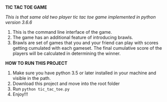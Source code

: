 **TIC TAC TOE GAME**

_This is that same old two player tic tac toe game implemented in python version 3.6.6_

1. This is the command line interface of the game.
2. The game has an additional feature of introducing brawls.
3. Brawls are set of games that you and your friend can play with scores getting cumulated with each gameset. The final cumulative
    score of the players will be calculated in determining the winner.

**HOW TO RUN THIS PROJECT**

1.  Make sure you have python 3.5 or later installed in your machine and visible in the path.
2.  Download this project and move into the root folder
3.  Run `python tic_tac_toe.py`
4.  Enjoy!!!

